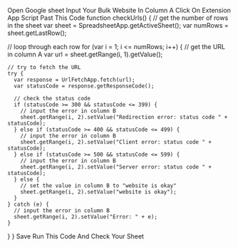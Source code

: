 Open Google sheet 
Input Your Bulk Website In Column A
Click On Extension
App Script
Past This Code 
function checkUrls() {
  // get the number of rows in the sheet
  var sheet = SpreadsheetApp.getActiveSheet();
  var numRows = sheet.getLastRow();
  
  // loop through each row
  for (var i = 1; i <= numRows; i++) {
    // get the URL in column A
    var url = sheet.getRange(i, 1).getValue();
    
    // try to fetch the URL
    try {
      var response = UrlFetchApp.fetch(url);
      var statusCode = response.getResponseCode();
      
      // check the status code
      if (statusCode >= 300 && statusCode <= 399) {
        // input the error in column B
        sheet.getRange(i, 2).setValue("Redirection error: status code " + statusCode);
      } else if (statusCode >= 400 && statusCode <= 499) {
        // input the error in column B
        sheet.getRange(i, 2).setValue("Client error: status code " + statusCode);
      } else if (statusCode >= 500 && statusCode <= 599) {
        // input the error in column B
        sheet.getRange(i, 2).setValue("Server error: status code " + statusCode);
      } else {
        // set the value in column B to "website is okay"
        sheet.getRange(i, 2).setValue("website is okay");
      }
    } catch (e) {
      // input the error in column B
      sheet.getRange(i, 2).setValue("Error: " + e);
    }
  }
}
Save 
Run This Code 
And Check Your Sheet
